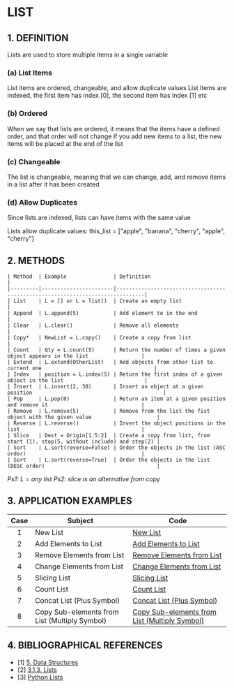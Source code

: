 # LIST

## 1. DEFINITION

Lists are used to store multiple items in a single variable

### (a) List Items

List items are ordered, changeable, and allow duplicate values
List items are indexed, the first item has index [0], the second item has index [1] etc

### (b) Ordered

When we say that lists are ordered, it means that the items have a defined order, and that order will not change
If you add new items to a list, the new items will be placed at the end of the list

### (c) Changeable

The list is changeable, meaning that we can change, add, and remove items in a list after it has been created

### (d) Allow Duplicates

Since lists are indexed, lists can have items with the same value

Lists allow duplicate values:
    this_list = ["apple", "banana", "cherry", "apple", "cherry"]

## 2. METHODS

    | Method  | Example               | Definition                                                                    |
    |---------|-----------------------|-------------------------------------------------------------------------------|
    | List    | L = [] or L = list()  | Create an empty list                                                          |
    | Append  | L.append(5)           | Add element to in the end                                                     |
    | Clear   | L.clear()             | Remove all elements                                                           |
    | Copy*   | NewList = L.copy()    | Create a copy from list                                                       |
    | Count   | Qty = L.count(5)      | Return the number of times a given object appears in the list                 |
    | Extend  | L.extend(OtherList)   | Add objects from other list to current one                                    |
    | Index   | position = L.index(5) | Return the first index of a given object in the list                          |
    | Insert  | L.insert(2, 30)       | Insert an object at a given position                                          |
    | Pop     | L.pop(0)              | Return an item at a given position and remove it                              |
    | Remove  | L.remove(5)           | Remove from the list the fist object with the given value                     |
    | Reverse | L.reverse()           | Invert the object positions in the list                                       |
    | Slice   | Dest = Origin[1:5:2]  | Create a copy from list, from start (1), stop(5, without include) and step(2) |
    | Sort    | L.sort(reverse=False) | Order the objects in the list (ASC order)                                     |
    | Sort    | L.sort(reverse=True)  | Order the objects in the list (DESC order)                                    |

*Ps1: L = any list*
*Ps2: slice is an alternative from copy*

## 3. APPLICATION EXAMPLES

| Case | Subject                                       | Code                                                                                         |
|:----:|-----------------------------------------------|----------------------------------------------------------------------------------------------|
|  1   | New List                                      | [New List](01-new_list.py)                                                                   |
|  2   | Add Elements to List                          | [Add Elements to List](02-add_elements_to_list.py)                                           |
|  3   | Remove Elements from List                     | [Remove Elements from List](03-remove_elements_from_list.py)                                 |
|  4   | Change Elements from List                     | [Change Elements from List](04-change_elements_from_list.py)                                 |
|  5   | Slicing List                                  | [Slicing List](05-slicing_list.py)                                                           |
|  6   | Count List                                    | [Count List](06-count.py)                                                                    |
|  7   | Concat List (Plus Symbol)                     | [Concat List (Plus Symbol)](07-concat_list_plus_symbol.py)                                   |
|  8   | Copy Sub-elements from List (Multiply Symbol) | [Copy Sub-elements from List (Multiply Symbol)](08-copy_subelements_list_multiply_symbol.py) |

## 4. BIBLIOGRAPHICAL REFERENCES

- [1] [5. Data Structures](https://docs.python.org/3/tutorial/datastructures.html)
- [2] [3.1.3. Lists](https://docs.python.org/3/tutorial/introduction.html#lists)
- [3] [Python Lists](https://www.geeksforgeeks.org/python-lists/)